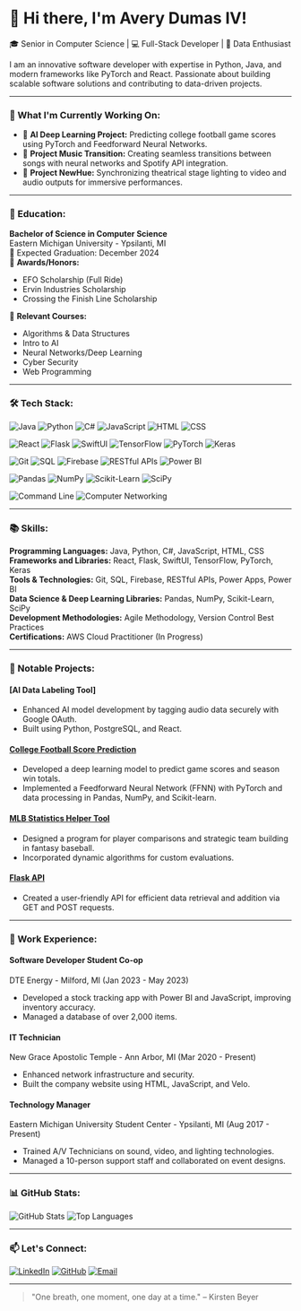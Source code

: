 # 👋 Hi there, I'm Avery Dumas IV!

🎓 Senior in Computer Science | 💻 Full-Stack Developer | 🌟 Data Enthusiast

I am an innovative software developer with expertise in Python, Java, and modern frameworks like PyTorch and React. Passionate about building scalable software solutions and contributing to data-driven projects.

---

### 🔭 What I'm Currently Working On:
- 🧠 **AI Deep Learning Project:** Predicting college football game scores using PyTorch and Feedforward Neural Networks.
- 🎵 **Project Music Transition:** Creating seamless transitions between songs with neural networks and Spotify API integration.
- 🎨 **Project NewHue:** Synchronizing theatrical stage lighting to video and audio outputs for immersive performances.

---

### 🏫 Education:
**Bachelor of Science in Computer Science**  
Eastern Michigan University - Ypsilanti, MI  
📅 Expected Graduation: December 2024  
📜 **Awards/Honors:**  
- EFO Scholarship (Full Ride)  
- Ervin Industries Scholarship  
- Crossing the Finish Line Scholarship  

📘 **Relevant Courses:**  
- Algorithms & Data Structures  
- Intro to AI  
- Neural Networks/Deep Learning  
- Cyber Security  
- Web Programming  

---

### 🛠️ Tech Stack:
![Java](https://img.shields.io/badge/-Java-007396?logo=java&logoColor=white&style=for-the-badge)
![Python](https://img.shields.io/badge/-Python-3776AB?logo=python&logoColor=white&style=for-the-badge)
![C#](https://img.shields.io/badge/-C%23-239120?logo=csharp&logoColor=white&style=for-the-badge)
![JavaScript](https://img.shields.io/badge/-JavaScript-F7DF1E?logo=javascript&logoColor=black&style=for-the-badge)
![HTML](https://img.shields.io/badge/-HTML-E34F26?logo=html5&logoColor=white&style=for-the-badge)
![CSS](https://img.shields.io/badge/-CSS-1572B6?logo=css3&logoColor=white&style=for-the-badge)

![React](https://img.shields.io/badge/-React-61DAFB?logo=react&logoColor=black&style=for-the-badge)
![Flask](https://img.shields.io/badge/-Flask-000000?logo=flask&logoColor=white&style=for-the-badge)
![SwiftUI](https://img.shields.io/badge/-SwiftUI-FA7343?logo=swift&logoColor=white&style=for-the-badge)
![TensorFlow](https://img.shields.io/badge/-TensorFlow-FF6F00?logo=tensorflow&logoColor=white&style=for-the-badge)
![PyTorch](https://img.shields.io/badge/-PyTorch-EE4C2C?logo=pytorch&logoColor=white&style=for-the-badge)
![Keras](https://img.shields.io/badge/-Keras-D00000?logo=keras&logoColor=white&style=for-the-badge)

![Git](https://img.shields.io/badge/-Git-F05032?logo=git&logoColor=white&style=for-the-badge)
![SQL](https://img.shields.io/badge/-SQL-4479A1?logo=postgresql&logoColor=white&style=for-the-badge)
![Firebase](https://img.shields.io/badge/-Firebase-FFCA28?logo=firebase&logoColor=black&style=for-the-badge)
![RESTful APIs](https://img.shields.io/badge/-RESTful_APIs-02569B?logo=api&logoColor=white&style=for-the-badge)
![Power BI](https://img.shields.io/badge/-Power_BI-F2C811?logo=powerbi&logoColor=black&style=for-the-badge)

![Pandas](https://img.shields.io/badge/-Pandas-150458?logo=pandas&logoColor=white&style=for-the-badge)
![NumPy](https://img.shields.io/badge/-NumPy-013243?logo=numpy&logoColor=white&style=for-the-badge)
![Scikit-Learn](https://img.shields.io/badge/-Scikit_Learn-F7931E?logo=scikitlearn&logoColor=white&style=for-the-badge)
![SciPy](https://img.shields.io/badge/-SciPy-8CAAE6?logo=scipy&logoColor=white&style=for-the-badge)

![Command Line](https://img.shields.io/badge/-Command_Line-4EAA25?logo=gnu-bash&logoColor=white&style=for-the-badge)
![Computer Networking](https://img.shields.io/badge/-Computer_Networking-0078D7?style=for-the-badge)

---

### 📚 Skills:
**Programming Languages:** Java, Python, C#, JavaScript, HTML, CSS  
**Frameworks and Libraries:** React, Flask, SwiftUI, TensorFlow, PyTorch, Keras  
**Tools & Technologies:** Git, SQL, Firebase, RESTful APIs, Power Apps, Power BI  
**Data Science & Deep Learning Libraries:** Pandas, NumPy, Scikit-Learn, SciPy  
**Development Methodologies:** Agile Methodology, Version Control Best Practices  
**Certifications:** AWS Cloud Practitioner (In Progress)  

---

### 🌟 Notable Projects:
#### **[AI Data Labeling Tool]**
- Enhanced AI model development by tagging audio data securely with Google OAuth.
- Built using Python, PostgreSQL, and React.

#### **[College Football Score Prediction](https://github.com/adumasiv/CFB_FNN_MK1.git)**
- Developed a deep learning model to predict game scores and season win totals.
- Implemented a Feedforward Neural Network (FFNN) with PyTorch and data processing in Pandas, NumPy, and Scikit-learn.

#### **[MLB Statistics Helper Tool](https://github.com/emu-computer-science/fantasy-baseball-draft-assistant-polidori_alsouaijet_dumas.git)**
- Designed a program for player comparisons and strategic team building in fantasy baseball.
- Incorporated dynamic algorithms for custom evaluations.

#### **[Flask API](https://github.com/adumasiv/API-Solution.git)**
- Created a user-friendly API for efficient data retrieval and addition via GET and POST requests.

---

### 💼 Work Experience:
#### **Software Developer Student Co-op**  
DTE Energy - Milford, MI (Jan 2023 - May 2023)  
- Developed a stock tracking app with Power BI and JavaScript, improving inventory accuracy.  
- Managed a database of over 2,000 items.  

#### **IT Technician**  
New Grace Apostolic Temple - Ann Arbor, MI (Mar 2020 - Present)  
- Enhanced network infrastructure and security.  
- Built the company website using HTML, JavaScript, and Velo.  

#### **Technology Manager**  
Eastern Michigan University Student Center - Ypsilanti, MI (Aug 2017 - Present)  
- Trained A/V Technicians on sound, video, and lighting technologies.  
- Managed a 10-person support staff and collaborated on event designs.  

---

### 📊 GitHub Stats:
![GitHub Stats](https://github-readme-stats.vercel.app/api?username=adumasiv&show_icons=true&theme=radical)
![Top Languages](https://github-readme-stats.vercel.app/api/top-langs/?username=adumasiv&layout=compact&theme=radical)

---

### 📫 Let's Connect:
[![LinkedIn](https://img.shields.io/badge/-LinkedIn-0077B5?logo=linkedin&logoColor=white&style=for-the-badge)](https://linkedin.com/in/averydumasiv)
[![GitHub](https://img.shields.io/badge/-GitHub-181717?logo=github&logoColor=white&style=for-the-badge)](https://github.com/adumasiv)
[![Email](https://img.shields.io/badge/-Email-D14836?logo=gmail&logoColor=white&style=for-the-badge)](mailto:adumasiv@emich.edu)

---

> "One breath, one moment, one day at a time." – Kirsten Beyer
